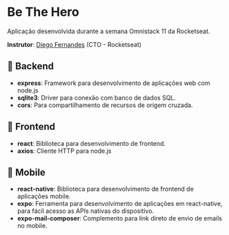 # Be The Hero

Aplicação desenvolvida durante a semana Omnistack 11 da Rocketseat.

**Instrutor**: [Diego Fernandes](https://github.com/diego3g) (CTO - Rocketseat)

## 🎒 Backend

- **express**: Framework para desenvolvimento de aplicações web com node.js
- **sqlite3**: Driver para conexão com banco de dados SQL.
- **cors**: Para compartilhamento de recursos de origem cruzada.

## 💄 Frontend

- **react**: Biblioteca para desenvolvimento de frontend.
- **axios**: Cliente HTTP para node.js

## 📱 Mobile

- **react-native**: Biblioteca para desenvolvimento de frontend de aplicações mobile.
- **expo**: Ferramenta para desenvolvimento de aplicações em react-native, para fácil acesso as APIs nativas do dispositivo.
- **expo-mail-composer**: Complemento para link direto de envio de emails no mobile.